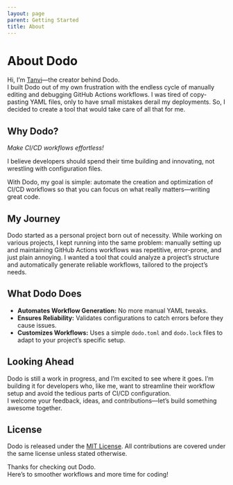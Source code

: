 ```yaml
---
layout: page
parent: Getting Started
title: About
---
```


# About Dodo

Hi, I’m [Tanvi](https://github.com/tanvincible)—the creator behind Dodo.  
I built Dodo out of my own frustration with the endless cycle of manually editing and debugging GitHub Actions workflows. I was tired of copy-pasting YAML files, only to have small mistakes derail my deployments. So, I decided to create a tool that would take care of all that for me.

## Why Dodo?

_Make CI/CD workflows effortless!_

I believe developers should spend their time building and innovating, not wrestling with configuration files.

With Dodo, my goal is simple: automate the creation and optimization of CI/CD workflows so that you can focus on what really matters—writing great code.

## My Journey

Dodo started as a personal project born out of necessity. While working on various projects, I kept running into the same problem: manually setting up and maintaining GitHub Actions workflows was repetitive, error-prone, and just plain annoying. I wanted a tool that could analyze a project’s structure and automatically generate reliable workflows, tailored to the project’s needs.

## What Dodo Does

- **Automates Workflow Generation:** No more manual YAML tweaks.
- **Ensures Reliability:** Validates configurations to catch errors before they cause issues.
- **Customizes Workflows:** Uses a simple `dodo.toml` and `dodo.lock` files to adapt to your project’s specific setup.

## Looking Ahead

Dodo is still a work in progress, and I’m excited to see where it goes. I’m building it for developers who, like me, want to streamline their workflow setup and avoid the tedious parts of CI/CD configuration.  
I welcome your feedback, ideas, and contributions—let’s build something awesome together.

## License

Dodo is released under the [MIT License](https://github.com/tanvincible/dodo/blob/main/LICENSE). All contributions are covered under the same license unless stated otherwise.

Thanks for checking out Dodo.  
Here’s to smoother workflows and more time for coding!
